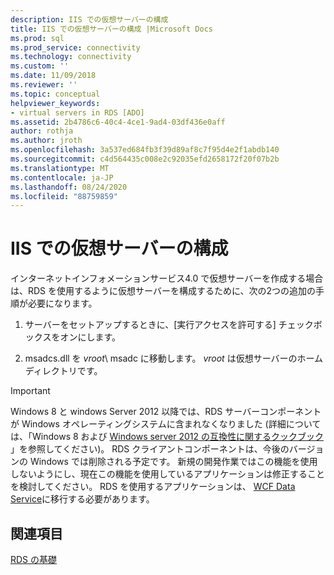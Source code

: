 ```yaml
---
description: IIS での仮想サーバーの構成
title: IIS での仮想サーバーの構成 |Microsoft Docs
ms.prod: sql
ms.prod_service: connectivity
ms.technology: connectivity
ms.custom: ''
ms.date: 11/09/2018
ms.reviewer: ''
ms.topic: conceptual
helpviewer_keywords:
- virtual servers in RDS [ADO]
ms.assetid: 2b4786c6-40c4-4ce1-9ad4-03df436e0aff
author: rothja
ms.author: jroth
ms.openlocfilehash: 3a537ed684fb3f39d89af8c7f95d4e2f1abdb140
ms.sourcegitcommit: c4d564435c008e2c92035efd2658172f20f07b2b
ms.translationtype: MT
ms.contentlocale: ja-JP
ms.lasthandoff: 08/24/2020
ms.locfileid: "88759859"
---
```

# <a name="configuring-virtual-servers-on-iis"></a>IIS での仮想サーバーの構成
インターネットインフォメーションサービス4.0 で仮想サーバーを作成する場合は、RDS を使用するように仮想サーバーを構成するために、次の2つの追加の手順が必要になります。  
  
1.  サーバーをセットアップするときに、[実行アクセスを許可する] チェックボックスをオンにします。  
  
2.  msadcs.dll を *vroot*\ msadc に移動します。 *vroot* は仮想サーバーのホームディレクトリです。  
  
> [!IMPORTANT]
>  Windows 8 と windows Server 2012 以降では、RDS サーバーコンポーネントが Windows オペレーティングシステムに含まれなくなりました (詳細については、「Windows 8 および [Windows server 2012 の互換性に関するクックブック](https://www.microsoft.com/download/details.aspx?id=27416) 」を参照してください)。 RDS クライアントコンポーネントは、今後のバージョンの Windows では削除される予定です。 新規の開発作業ではこの機能を使用しないようにし、現在この機能を使用しているアプリケーションは修正することを検討してください。 RDS を使用するアプリケーションは、 [WCF Data Service](https://go.microsoft.com/fwlink/?LinkId=199565)に移行する必要があります。  
  
## <a name="see-also"></a>関連項目  
 [RDS の基礎](./rds-fundamentals.md)